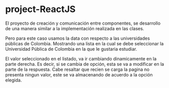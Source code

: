 # project-ReactJS
El proyecto de creación y comunicación entre componentes, se desarrollo de una manera similar a la implementación realizada
en las clases. 

Pero para este caso usamos la data con respecto a las universidades públicas de Colombia. 
Mostrando una lista en la cual se debe seleccionar la Universidad Pública de Colombia en la que le gustaria estudiar. 

El valor seleccionado en el listado, va ir cambiando dinamicamente en la parte derecha. Es decir, si se cambia de opción, esta se va a modificar
en la parte de la respuesta. Cabe resaltar que recien se carga la pagina no presenta ningun valor, este se va almacenando de acuerdo a la opción
elegida.
